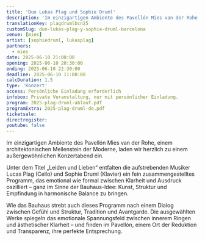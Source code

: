 ```yaml
---
title: 'Duo Lukas Plag und Sophie Druml'
description: 'Im einzigartigen Ambiente des Pavellón Mies van der Rohe, einem architektonischen Meilenstein der Moderne, laden wir zu einem außergewöhnlichen Konzertabend ein.'
translationKey: plagdrumlbcn25
customSlug: duo-lukas-plag-y-sophie-druml-barcelona
venue: [mies]
artist: [sophiedruml, lukasplag]
partners:
  - mies
date: 2025-06-10 21:00:00
opening: 2025-06-10 20:30:00
ending: 2025-06-10 22:30:00
deadline: 2025-06-10 11:00:00
calcDuration: 1.5
type: 'Konzert'
access: Persönliche Einladung erforderlich
infobox: Private Veranstaltung, nur mit persönlicher Einladung.
program: 2025-plag-druml-ablauf.pdf
programExtra: 2025-plag-druml-de.pdf
ticketsale:
directregister:
youtube: false
---
```


Im einzigartigen Ambiente des Pavellón Mies van der Rohe, einem architektonischen Meilenstein der Moderne, laden wir herzlich zu einem außergewöhnlichen Konzertabend ein.

Unter dem Titel „Leiden und Lieben“ entfalten die aufstrebenden Musiker Lucas Plag (Cello) und Sophie Druml (Klavier) ein fein zusammengestelltes Programm, das emotional wie formal zwischen Klarheit und Ausdruck oszilliert – ganz im Sinne der Bauhaus-Idee: Kunst, Struktur und Empfindung in harmonische Balance zu bringen.

Wie das Bauhaus strebt auch dieses Programm nach einem Dialog zwischen Gefühl und Struktur, Tradition und Avantgarde. Die ausgewählten Werke spiegeln das emotionale Spannungsfeld zwischen innerem Ringen und ästhetischer Klarheit – und finden im Pavellón, einem Ort der Reduktion und Transparenz, ihre perfekte Entsprechung.
